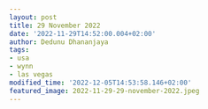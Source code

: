 ```yaml
---
layout: post
title: 29 November 2022
date: '2022-11-29T14:52:00.004+02:00'
author: Dedunu Dhananjaya
tags:
- usa
- wynn
- las vegas
modified_time: '2022-12-05T14:53:58.146+02:00'
featured_image: 2022-11-29-29-november-2022.jpeg
---
```

